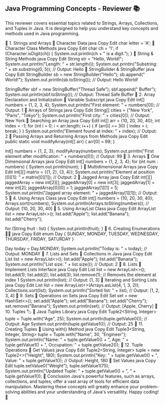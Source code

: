 ## Java Programming Concepts - Reviewer 📚
This reviewer covers essential topics related to Strings, Arrays, Collections, and Tuples in Java. It is designed to help you understand key concepts and methods used in Java programming.

📖 1. Strings and Arrays
📌 Character Data
java
Copy
Edit
char letter = 'A';
📌 Character Class Methods
java
Copy
Edit
char ch = '1';
if (Character.isDigit(ch)) {
    System.out.println(ch + " is a digit.");
}
📌 String & String Methods
java
Copy
Edit
String str = "Hello, World!";
System.out.println("Length: " + str.length());
System.out.println("Substring: " + str.substring(0, 5));  // Output: Hello
📌 StringBuilder & StringBuffer
java
Copy
Edit
StringBuilder sb = new StringBuilder("Hello");
sb.append(" World!");
System.out.println(sb.toString());  // Output: Hello World!

StringBuffer sbf = new StringBuffer("Thread Safe");
sbf.append(" Buffer");
System.out.println(sbf.toString());  // Output: Thread Safe Buffer
📖 2. Array Declaration and Initialization
📌 Variable Subscript
java
Copy
Edit
int[] numbers = {1, 2, 3, 4};
System.out.println("First element: " + numbers[0]);  // Output: 1
📌 Arrays of Strings
java
Copy
Edit
String[] cities = {"New York", "Paris", "Tokyo"};
System.out.println("First city: " + cities[0]);  // Output: New York
📌 Searching an Array
java
Copy
Edit
int[] arr = {10, 20, 30, 40};
int index = -1;
for (int i = 0; i < arr.length; i++) {
    if (arr[i] == 30) {
        index = i;
        break;
    }
}
System.out.println("Element found at index: " + index);  // Output: 2
📌 Passing Arrays and Returning Arrays from Methods
java
Copy
Edit
public static void modifyArray(int[] arr) {
    arr[0] = 99;
}

int[] numbers = {1, 2, 3};
modifyArray(numbers);
System.out.println("First element after modification: " + numbers[0]);  // Output: 99
📖 3. Arrays
📌 One Dimensional Arrays
java
Copy
Edit
int[] numbers = {1, 2, 3, 4};
for (int num : numbers) {
    System.out.println(num);
}
📌 Multidimensional Arrays
java
Copy
Edit
int[][] matrix = {{1, 2}, {3, 4}};
System.out.println("Element at position [0][1]: " + matrix[0][1]);  // Output: 2
📌 Jagged Array
java
Copy
Edit
int[][] jaggedArray = new int[2][];
jaggedArray[0] = new int[3];
jaggedArray[1] = new int[2];
jaggedArray[0][0] = 1;
jaggedArray[1][1] = 5;
System.out.println("Jagged array element: " + jaggedArray[1][1]);  // Output: 5
📖 4. Using Arrays Class
java
Copy
Edit
int[] numbers = {10, 20, 30, 40};
Arrays.sort(numbers);
System.out.println(Arrays.toString(numbers));  // Output: [10, 20, 30, 40]
📖 5. Using ArrayList Class
java
Copy
Edit
ArrayList<String> list = new ArrayList<>();
list.add("Apple");
list.add("Banana");
list.add("Cherry");

for (String fruit : list) {
    System.out.println(fruit);
}
📖 6. Creating Enumerations 🧑‍🏫
java
Copy
Edit
enum Day { SUNDAY, MONDAY, TUESDAY, WEDNESDAY, THURSDAY, FRIDAY, SATURDAY }

Day today = Day.MONDAY;
System.out.println("Today is: " + today);  // Output: MONDAY
📖 7. Lists and Sets
📌 Collections in Java
java
Copy
Edit
List<String> list = new ArrayList<>();
list.add("Apple");
list.add("Banana");
System.out.println("List size: " + list.size());  // Output: 2
📖 8. Lists
📌 Implement Lists Interface
java
Copy
Edit
List<Integer> list = new ArrayList<>();
list.add(1);
list.add(2);
list.add(3);
list.remove(1);  // Removes the element at index 1
System.out.println(list);  // Output: [1, 3]
📌 Iterating and Sorting Lists
java
Copy
Edit
List<Integer> list = new ArrayList<>(Arrays.asList(4, 1, 3, 2));
Collections.sort(list);
System.out.println("Sorted list: " + list);  // Output: [1, 2, 3, 4]
📖 9. Sets
📌 Operations on Sets
java
Copy
Edit
Set<String> set = new HashSet<>();
set.add("Apple");
set.add("Banana");
set.add("Cherry");
set.remove("Banana");
System.out.println(set);  // Output: [Apple, Cherry]
📖 10. Tuples 🏷️
📌 Java Tuples Library
java
Copy
Edit
Tuple2<String, Integer> tuple = Tuple.with("Age", 25);
System.out.println(tuple.getValue0());  // Output: Age
System.out.println(tuple.getValue1());  // Output: 25
📖 11. Creating Tuples
📌 Using with() Method
java
Copy
Edit
Tuple3<String, Integer, String> tuple = Tuple.with("Name", 30, "Engineer");
System.out.println("Name: " + tuple.getValue0() + ", Age: " + tuple.getValue1() + ", Occupation: " + tuple.getValue2());
📖 12. Tuple Operations
📌 Get Values
java
Copy
Edit
Tuple2<String, Integer> tuple = new Tuple2<>("Height", 180);
System.out.println("Key: " + tuple.getValue0() + ", Value: " + tuple.getValue1());  // Output: Height, 180
📌 Set Values
java
Copy
Edit
tuple.setValue0("Weight");
tuple.setValue1(75);
System.out.println("Updated Tuple: " + tuple.getValue0() + ", " + tuple.getValue1());
🚀 Conclusion
Java's powerful features, such as arrays, collections, and tuples, offer a vast array of tools for efficient data manipulation. Mastering these concepts will greatly enhance your problem-solving abilities and your understanding of Java's versatility. Happy coding! 🎉
